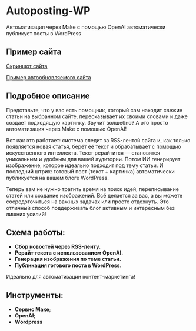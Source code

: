 # Autoposting-WP
Автоматизация через Make с помощью OpenAI автоматически публикует посты в WordPress

## Пример сайта 

[Скриншот сайта]()

[Пример автообновляемого сайта](https://ai-autopilot.ru)

## Подробное описание

Представьте, что у вас есть помощник, который сам находит свежие статьи на выбранном сайте, пересказывает их своими словами и даже создает подходящую картинку. Звучит волшебно? А это просто автоматизация через Make с помощью OpenAI!

Вот как это работает: система следит за RSS-лентой сайта и, как только появляется новая статья, берёт её текст и обрабатывает с помощью искусственного интеллекта. Текст рерайтится — становится уникальным и удобным для вашей аудитории. Потом ИИ генерирует изображение, которое идеально подходит под тему статьи. И последний штрих: готовый пост (текст + картинка) автоматически публикуется на вашем блоге WordPress.

Теперь вам не нужно тратить время на поиск идей, переписывание статей или создание изображений. Всё делается за вас, а вы можете сосредоточиться на важных задачах или просто отдохнуть. Это отличный способ поддерживать блог активным и интересным без лишних усилий!

## Схема работы:

- **Сбор новостей через RSS-ленту.**
- **Рерайт текста с использованием OpenAI.**
- **Генерация изображения по теме статьи.**
- **Публикация готового поста в WordPress.**

Идеально для автоматизации контент-маркетинга!

## Инструменты:
- **Сервис Маке**;
- **OpenAI**;
- **Wordpress**

